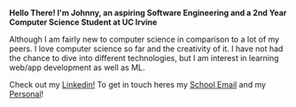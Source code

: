  **Hello There! I'm Johnny, an aspiring Software Engineering and a 2nd Year Computer Science Student at UC Irvine**

Although I am fairly new to computer science in comparison to a lot of my peers. I love computer science so far and the creativity of it. I have not had the chance to dive into different technologies, but I am interest in learning web/app development as well as ML.

Check out my [Linkedin!](https://www.linkedin.com/in/johnnydouci/) To get in touch heres my [School Email](johnnyhd@uci.edu) and my [Personal](dojohnny847@gmail.com)!

<!--
**johnnnydo/johnnnydo** is a ✨ _special_ ✨ repository because its `README.md` (this file) appears on your GitHub profile.


Here are some ideas to get you started:

- 🔭 I’m currently working on ...
- 🌱 I’m currently learning ...
- 👯 I’m looking to collaborate on ...
- 🤔 I’m looking for help with ...
- 💬 Ask me about ...
- 📫 How to reach me: ...
- 😄 Pronouns: ...
- ⚡ Fun fact: ...
-->
